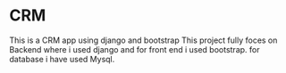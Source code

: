 # CRM
This is a CRM app using django and bootstrap
This project fully foces on Backend where i used django and for front end i used bootstrap.
for database i have used Mysql.
